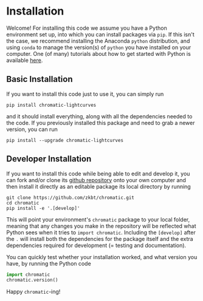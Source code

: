 # Installation

Welcome! For installing this code we assume you have a Python environment set up, into which you can install packages via `pip`. If this isn't the case, we recommend installing the Anaconda `python` distribution, and using `conda` to manage the version(s) of `python` you have installed on your computer. One (of many) tutorials about how to get started with Python is available [here](https://github.com/ers-transit/hackathon-2021-day0).

## Basic Installation

If you want to install this code just to use it, you can simply run
```
pip install chromatic-lightcurves
```
and it should install everything, along with all the dependencies needed to the code. If you previously installed this package and need to grab a newer version, you can run
```
pip install --upgrade chromatic-lightcurves
```

## Developer Installation

If you want to install this code while being able to edit and develop it, you can fork and/or clone its [github repository](https://github.com/zkbt/chromatic.git) onto your own computer and then install it directly as an editable package its local directory by running
```
git clone https://github.com/zkbt/chromatic.git
cd chromatic
pip install -e '.[develop]'
```
This will point your environment's `chromatic` package to your local folder, meaning that any changes you make in the repository will be reflected what Python sees when it tries to `import chromatic`. Including the `[develop]` after the `.` will install both the dependencies for the package itself and the extra dependencies required for development (= testing and documentation).

You can quickly test whether your installation worked, and what version you have, by running the Python code
```python
import chromatic
chromatic.version()
```

Happy `chromatic`-ing!
